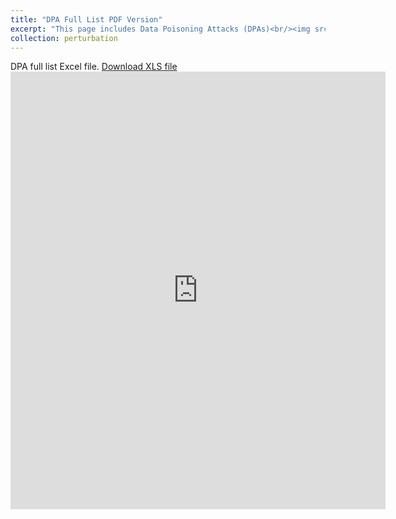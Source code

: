 ```yaml
---
title: "DPA Full List PDF Version"
excerpt: "This page includes Data Poisoning Attacks (DPAs)<br/><img src='../images/DPA-List.png'>"
collection: perturbation
---
```


DPA full list Excel file. 
[Download XLS file](https://github.com/phoenixml/roadmap.github.io/blob/master/files/DPA_Full_List.xlsx?raw=true)
<embed src="https://phoenixml.github.io/roadmap.github.io/files/DPA_Full_List.pdf" width="600" height="700" type="application/pdf" />
